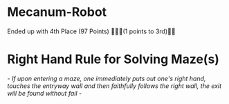 # Mecanum-Robot

Ended up with 4th Place (97 Points) 🏅🏅🏅(1 points to 3rd)🥶🥶


# Right Hand Rule for Solving Maze(s)
*-
If upon entering a maze, one immediately puts out one's right hand, touches the entryway wall and then faithfully follows the right wall, the exit will be found without fail
-*

